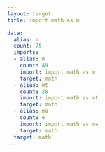 ```yaml
---
layout: target
title: import math as m

data:
  alias: m
  count: 75
  imports:
  - alias: m
    count: 49
    import: import math as m
    target: math
  - alias: mt
    count: 20
    import: import math as mt
    target: math
  - alias: ma
    count: 6
    import: import math as ma
    target: math
  target: math
---
```

